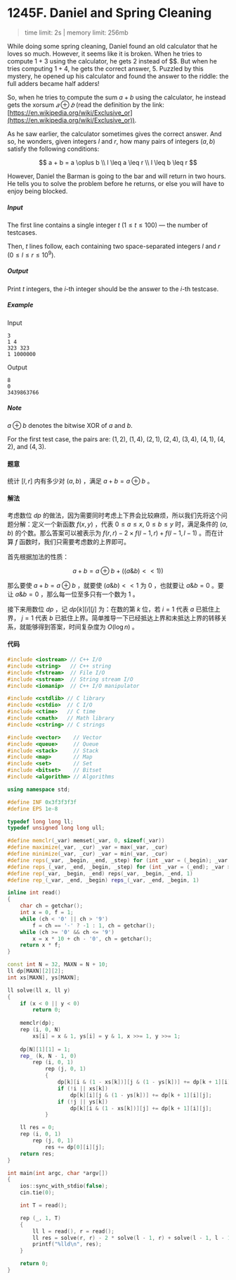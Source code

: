 # 1245F. Daniel and Spring Cleaning

> time limit: 2s | memory limit: 256mb

While doing some spring cleaning, Daniel found an old calculator that he loves so much. However, it seems like it is broken. When he tries to compute $1 + 3$ using the calculator, he gets $2$ instead of $$. But when he tries computing $1 + 4$, he gets the correct answer, $5$. Puzzled by this mystery, he opened up his calculator and found the answer to the riddle: the full adders became half adders!

So, when he tries to compute the sum $a + b$ using the calculator, he instead gets the xorsum $𝑎 \oplus 𝑏$ (read the definition by the link: [https://en.wikipedia.org/wiki/Exclusive_or](https://en.wikipedia.org/wiki/Exclusive_or)).

As he saw earlier, the calculator sometimes gives the correct answer. And so, he wonders, given integers $l$ and $r$, how many pairs of integers $(a, b)$ satisfy the following conditions:

$$
a + b = a \oplus b \\
l \leq a \leq r \\
l \leq b \leq r
$$

However, Daniel the Barman is going to the bar and will return in two hours. He tells you to solve the problem before he returns, or else you will have to enjoy being blocked.

##### Input

The first line contains a single integer $t$ $(1 \leq t \leq 100$) — the number of testcases.

Then, $t$ lines follow, each containing two space-separated integers $l$ and $r$ ($0 \leq l \leq r \leq 10^9$).

##### Output

Print $t$ integers, the $i$-th integer should be the answer to the $i$-th testcase.

##### Example

Input
```text
3
1 4
323 323
1 1000000
```
Output
```text
8
0
3439863766
```

##### Note

$a \oplus b$ denotes the bitwise XOR of $a$ and $b$.

For the first test case, the pairs are: $(1, 2)$, $(1, 4)$, $(2, 1)$, $(2, 4)$, $(3, 4)$, $(4, 1)$, $(4, 2)$, and $(4, 3)$.

#### 题意

统计 $[l, r]$ 内有多少对 $(a, b)$ ，满足 $a + b = a \oplus b$ 。

#### 解法

考虑数位 $dp$ 的做法，因为需要同时考虑上下界会比较麻烦，所以我们先将这个问题分解：定义一个新函数 $f(x, y)$ ，代表 $0 \leq a \leq x$, $0 \leq b \leq y$ 时，满足条件的 $(a, b)$ 的个数。那么答案可以被表示为 $f(r, r) - 2 \times f(l -1, r) + f(l - 1, l - 1)$ 。而在计算 $f$ 函数时，我们只需要考虑数的上界即可。

首先根据加法的性质：

$$
a + b = a \oplus b + ((a \mathop\& b) << 1))
$$

那么要使 $a + b = a \oplus b$ ，就要使 $(a \mathop\& b) << 1$ 为 $0$ ，也就要让 $a \mathop\& b = 0$ 。要让 $a \mathop\& b = 0$ ，那么每一位至多只有一个数为 $1$ 。

接下来用数位 $dp$ ，记 $dp[k][i][j]$ 为：在数的第 $k$ 位，若 $i = 1$ 代表 $a$ 已抵住上界， $j = 1$ 代表 $b$ 已抵住上界。简单推导一下已经抵达上界和未抵达上界的转移关系，就能够得到答案，时间复杂度为 $O(\log n)$ 。

#### 代码

```cpp
#include <iostream> // C++ I/O
#include <string>   // C++ string
#include <fstream>  // File I/O
#include <sstream>  // String stream I/O
#include <iomanip>  // C++ I/O manipulator

#include <cstdlib> // C library
#include <cstdio>  // C I/O
#include <ctime>   // C time
#include <cmath>   // Math library
#include <cstring> // C strings

#include <vector>    // Vector
#include <queue>     // Queue
#include <stack>     // Stack
#include <map>       // Map
#include <set>       // Set
#include <bitset>    // Bitset
#include <algorithm> // Algorithms

using namespace std;

#define INF 0x3f3f3f3f
#define EPS 1e-8

typedef long long ll;
typedef unsigned long long ull;

#define memclr(_var) memset(_var, 0, sizeof(_var))
#define maximize(_var, _cur) _var = max(_var, _cur)
#define minimize(_var, _cur) _var = min(_var, _cur)
#define reps(_var, _begin, _end, _step) for (int _var = (_begin); _var <= (_end); _var += (_step))
#define reps_(_var, _end, _begin, _step) for (int _var = (_end); _var >= (_begin); _var -= (_step))
#define rep(_var, _begin, _end) reps(_var, _begin, _end, 1)
#define rep_(_var, _end, _begin) reps_(_var, _end, _begin, 1)

inline int read()
{
    char ch = getchar();
    int x = 0, f = 1;
    while (ch < '0' || ch > '9')
        f = ch == '-' ? -1 : 1, ch = getchar();
    while (ch >= '0' && ch <= '9')
        x = x * 10 + ch - '0', ch = getchar();
    return x * f;
}

const int N = 32, MAXN = N + 10;
ll dp[MAXN][2][2];
int xs[MAXN], ys[MAXN];

ll solve(ll x, ll y)
{
    if (x < 0 || y < 0)
        return 0;
    
    memclr(dp);
    rep (i, 0, N)
        xs[i] = x & 1, ys[i] = y & 1, x >>= 1, y >>= 1;
    
    dp[N][1][1] = 1;
    rep_ (k, N - 1, 0)
        rep (i, 0, 1)
            rep (j, 0, 1)
            {
                dp[k][i & (1 - xs[k])][j & (1 - ys[k])] += dp[k + 1][i][j];
                if (!i || xs[k])
                    dp[k][i][j & (1 - ys[k])] += dp[k + 1][i][j];
                if (!j || ys[k])
                    dp[k][i & (1 - xs[k])][j] += dp[k + 1][i][j];
            }

    ll res = 0;
    rep (i, 0, 1)
        rep (j, 0, 1)
            res += dp[0][i][j];
    return res;
}

int main(int argc, char *argv[])
{
    ios::sync_with_stdio(false);
    cin.tie(0);

    int T = read();

    rep (_, 1, T)
    {
        ll l = read(), r = read();
        ll res = solve(r, r) - 2 * solve(l - 1, r) + solve(l - 1, l - 1);
        printf("%lld\n", res);
    }

    return 0;
}
```